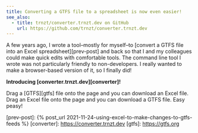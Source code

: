 ```yaml
---
title: Converting a GTFS file to a spreadsheet is now even easier!
see_also:
  - title: trnzt/converter.trnzt.dev on GitHub
    url: https://github.com/trnzt/converter.trnzt.dev
---
```


A few years ago, I wrote a tool–mostly for myself–to [convert a GTFS file into an Excel spreadsheet][prev-post] and back so that I and my colleagues could make quick edits with comfortable tools. The command line tool I wrote was not particularly friendly to non-developers. I really wanted to make a browser-based version of it, so I finally did!

**Introducing [converter.trnzt.dev][converter]!**

Drag a [GTFS][gtfs] file onto the page and you can download an Excel file. Drag an Excel file onto the page and you can download a GTFS file. Easy peasy!

[prev-post]: {% post_url 2021-11-24-using-excel-to-make-changes-to-gtfs-feeds %}
[converter]: https://converter.trnzt.dev
[gtfs]: https://gtfs.org
